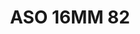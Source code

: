 ---
title: ASO 16MM 82
date: 
draft: false

# descripcion
description : Anillo de plata 925.

materials: Plata 925

color: 

dimensions: 16mm diámetro

code: 05-23-1471

type: "Anillos"

categories: []

price: $9.270,00

price_eftvo: $7.880,00

# Images
# first image will be shown in the product page
images:
  # - image: "images/path_to_image"
  # La ubicacion de las imagenes es imagenes/Anillos/Anillos.Solo Plata/05-23-1471-aso-16mm-82
  - image: "./images/anillos/solo_plata/05-23-1471-aso-16mm-82_a.jpg"
  - image: "./images/anillos/solo_plata/05-23-1471-aso-16mm-82_b.jpg"
---